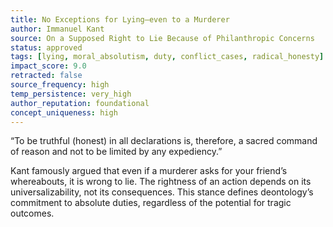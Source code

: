 ```yaml
---
title: No Exceptions for Lying—even to a Murderer  
author: Immanuel Kant  
source: On a Supposed Right to Lie Because of Philanthropic Concerns  
status: approved  
tags: [lying, moral_absolutism, duty, conflict_cases, radical_honesty]  
impact_score: 9.0  
retracted: false  
source_frequency: high  
temp_persistence: very_high  
author_reputation: foundational  
concept_uniqueness: high  
---
```


“To be truthful (honest) in all declarations is, therefore, a sacred command of reason and not to be limited by any expediency.”

Kant famously argued that even if a murderer asks for your friend’s whereabouts, it is wrong to lie. The rightness of an action depends on its universalizability, not its consequences. This stance defines deontology’s commitment to absolute duties, regardless of the potential for tragic outcomes.